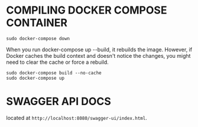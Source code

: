 # COMPILING DOCKER COMPOSE CONTAINER
```
sudo docker-compose down
```

When you run docker-compose up --build, it rebuilds the image. However, if Docker caches the build context and doesn't notice the changes, you might need to clear the cache or force a rebuild.
```
sudo docker-compose build --no-cache
sudo docker-compose up
```

# SWAGGER API DOCS
located at `http://localhost:8080/swagger-ui/index.html`. 
